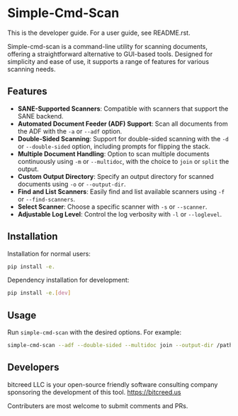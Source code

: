 # Simple-Cmd-Scan

This is the developer guide. For a user guide, see README.rst.

Simple-cmd-scan is a command-line utility for scanning documents, offering a straightforward
alternative to GUI-based tools. Designed for simplicity and ease of use, it supports a range of
features for various scanning needs.

## Features

- **SANE-Supported Scanners**: Compatible with scanners that support the SANE backend.
- **Automated Document Feeder (ADF) Support**: Scan all documents from the ADF with the `-a` or `--adf` option.
- **Double-Sided Scanning**: Support for double-sided scanning with the `-d` or `--double-sided` option, including prompts for flipping the stack.
- **Multiple Document Handling**: Option to scan multiple documents continuously using `-m` or `--multidoc`, with the choice to `join` or `split` the output.
- **Custom Output Directory**: Specify an output directory for scanned documents using `-o` or `--output-dir`.
- **Find and List Scanners**: Easily find and list available scanners using `-f` or `--find-scanners`.
- **Select Scanner**: Choose a specific scanner with `-s` or `--scanner`.
- **Adjustable Log Level**: Control the log verbosity with `-l` or `--loglevel`.

## Installation

Installation for normal users:

```bash
pip install -e.
```

Dependency installation for development:

```bash
pip install -e.[dev]
```

## Usage

Run `simple-cmd-scan` with the desired options. For example:

```bash
simple-cmd-scan --adf --double-sided --multidoc join --output-dir /path/to/save
```


## Developers

bitcreed LLC is your open-source friendly software consulting company
sponsoring the development of this tool.
https://bitcreed.us

Contributers are most welcome to submit comments and PRs.
